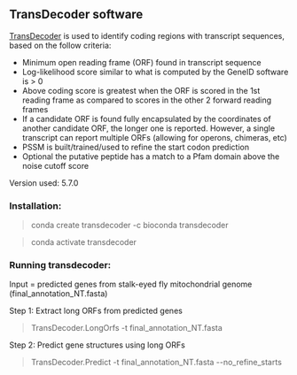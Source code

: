 ## TransDecoder software

[TransDecoder](https://github.com/TransDecoder/TransDecoder/wiki) is used to identify coding regions with transcript sequences, based on the follow criteria:
- Minimum open reading frame (ORF) found in transcript sequence
- Log-likelihood score similar to what is computed by the GeneID software is > 0
- Above coding score is greatest when the ORF is scored in the 1st reading frame as compared to scores in the other 2 forward reading frames
- If a candidate ORF is found fully encapsulated by the coordinates of another candidate ORF, the longer one is reported. However, a single transcript can report multiple ORFs (allowing for operons, chimeras, etc)
- PSSM is built/trained/used to refine the start codon prediction
- Optional the putative peptide has a match to a Pfam domain above the noise cutoff score

Version used: 5.7.0

### Installation:
 > conda create transdecoder -c bioconda transdecoder
 
 > conda activate transdecoder

### Running transdecoder:
Input = predicted genes from stalk-eyed fly mitochondrial genome (final_annotation_NT.fasta)

Step 1: Extract long ORFs from predicted genes

  > TransDecoder.LongOrfs -t final_annotation_NT.fasta

Step 2: Predict gene structures using long ORFs

 > TransDecoder.Predict -t final_annotation_NT.fasta --no_refine_starts
